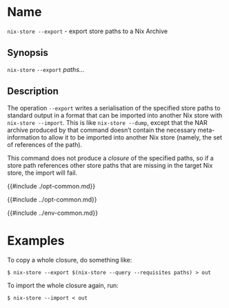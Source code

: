 # Name

`nix-store --export` - export store paths to a Nix Archive

## Synopsis

`nix-store` `--export` *paths…*

## Description

The operation `--export` writes a serialisation of the specified store
paths to standard output in a format that can be imported into another
Nix store with `nix-store --import`. This is like `nix-store
--dump`, except that the NAR archive produced by that command doesn’t
contain the necessary meta-information to allow it to be imported into
another Nix store (namely, the set of references of the path).

This command does not produce a *closure* of the specified paths, so if
a store path references other store paths that are missing in the target
Nix store, the import will fail.

{{#include ./opt-common.md}}

{{#include ../opt-common.md}}

{{#include ../env-common.md}}

# Examples

To copy a whole closure, do something
like:

```console
$ nix-store --export $(nix-store --query --requisites paths) > out
```

To import the whole closure again, run:

```console
$ nix-store --import < out
```
